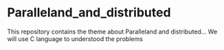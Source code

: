 # Paralleland_and_distributed
This repository contains the theme about Paralleland and distributed... We will use C language to understood the problems
